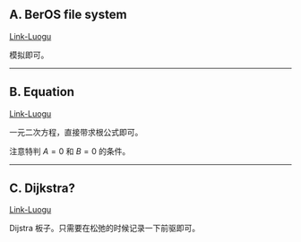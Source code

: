 ## A. BerOS file system

[Link-Luogu](https://www.luogu.com.cn/problem/CF20A)

模拟即可。

----

## B. Equation

[Link-Luogu](https://www.luogu.com.cn/problem/CF20B)

一元二次方程，直接带求根公式即可。

注意特判 $A = 0$ 和 $B = 0$ 的条件。

----

## C. Dijkstra?

[Link-Luogu](https://www.luogu.com.cn/problem/CF20C)

Dijstra 板子。只需要在松弛的时候记录一下前驱即可。